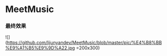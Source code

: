 # MeetMusic

### 最终效果
![](https://github.com/lijunyandev/MeetMusic/blob/master/pic/%E4%B8%BB%E9%A1%B5%E9%9D%A22.jpg =200x300)

